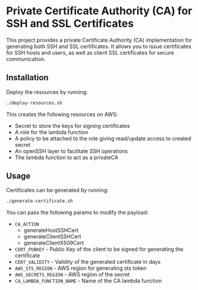 # Private Certificate Authority (CA) for SSH and SSL Certificates

This project provides a private Certificate Authority (CA) implementation for generating both SSH and SSL certificates. It allows you to issue certificates for SSH hosts and users, as well as client SSL certificates for secure communication.

## Installation


Deploy the resources by running:

   ```bash
   ./deploy-resources.sh
   ```

This creates the following resources on AWS:
- Secret to store the keys for signing certificates
- A role for the lambda function
- A policy to be attached to the role giving read/update access to created secret
- An openSSH layer to facilitate SSH operations
- The lambda function to act as a privateCA
  

## Usage

Certificates can be generated by running:

   ```bash
   ./generate-certificate.sh
   ```

You can pass the following params to modify the payload:

- `CA_ACTION`
  - generateHostSSHCert
  - generateClientSSHCert
  - generateClientX509Cert
- `CERT_PUBKEY` - Public Key of the client to be signed for generating the certificate
- `CERT_VALIDITY` - Validity of the generated certificate in days
- `AWS_STS_REGION` - AWS region for generating sts token
- `AWS_SECRETS_REGION` - AWS region of the secret
- `CA_LAMBDA_FUNCTION_NAME` - Name of the CA lambda function